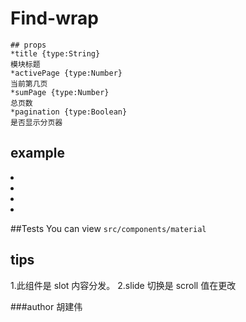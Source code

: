# Find-wrap

```
## props
*title {type:String}
模块标题
*activePage {type:Number}
当前第几页
*sumPage {type:Number}
总页数
*pagination {type:Boolean}
是否显示分页器
```

## example

<find-wrap title="教材系列" :activePage="materialPage" :sumPage="materialList.sumPage" :pagination="pagination">
      <li><li/>
      <li><li/>
</find-wrap>

##Tests
You can view `src/components/material`

## tips

1.此组件是 slot 内容分发。
2.slide 切换是 scroll 值在更改

###author
胡建伟
